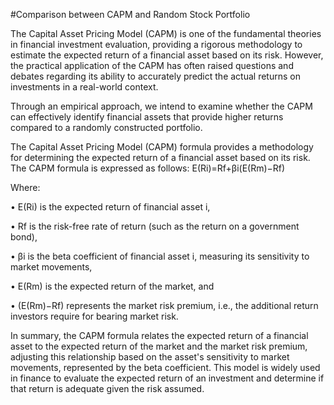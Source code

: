 #Comparison between CAPM and Random Stock Portfolio

The Capital Asset Pricing Model (CAPM) is one of the fundamental theories in financial investment evaluation, providing a rigorous methodology to estimate the expected return of a financial asset based on its risk. However, the practical application of the CAPM has often raised questions and debates regarding its ability to accurately predict the actual returns on investments in a real-world context.

Through an empirical approach, we intend to examine whether the CAPM can effectively identify financial assets that provide higher returns compared to a randomly constructed portfolio.

The Capital Asset Pricing Model (CAPM) formula provides a methodology for determining the expected return of a financial asset based on its risk. The CAPM formula is expressed as follows:
E(Ri)=Rf+βi(E(Rm)−Rf)

Where:

• E(Ri) is the expected return of financial asset i,

• Rf is the risk-free rate of return (such as the return on a government bond),

• βi is the beta coefficient of financial asset i, measuring its sensitivity to market movements,

• E(Rm) is the expected return of the market, and

• (E(Rm)−Rf) represents the market risk premium, i.e., the additional return investors require for bearing market risk.

In summary, the CAPM formula relates the expected return of a financial asset to the expected return of the market and the market risk premium, adjusting this relationship based on the asset's sensitivity to market movements, represented by the beta coefficient. This model is widely used in finance to evaluate the expected return of an investment and determine if that return is adequate given the risk assumed.
